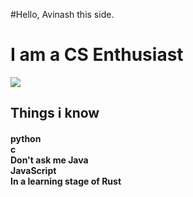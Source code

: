 #Hello, Avinash this side.

<h1>
I am a CS Enthusiast
  </h1>
 <img src = https://source.unsplash.com/1600x900/?developer >
 

<p>
<h2> 
Things i know
  </h2>
<h4>
    python<br>
    c<br>
    Don't ask me Java<br>
    JavaScript<br>
    In a learning stage of Rust<br>
  </h4></p>
  
